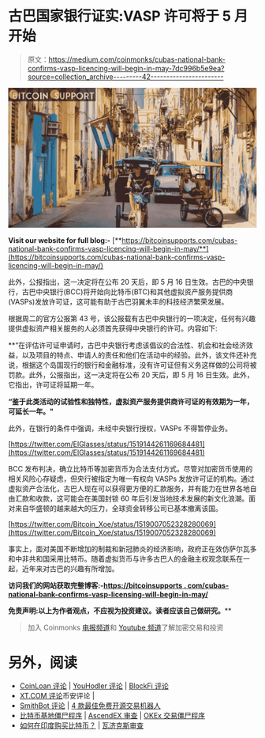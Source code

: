# 古巴国家银行证实:VASP 许可将于 5 月开始

> 原文：<https://medium.com/coinmonks/cubas-national-bank-confirms-vasp-licencing-will-begin-in-may-7dc996b5e9ea?source=collection_archive---------42----------------------->

![](img/7b417351edf8bd34d29e09ace7265044.png)

**Visit our website for full blog:-** [**https://bitcoinsupports.com/cubas-national-bank-confirms-vasp-licencing-will-begin-in-may/**](https://bitcoinsupports.com/cubas-national-bank-confirms-vasp-licencing-will-begin-in-may/)

此外，公报指出，这一决定将在公布 20 天后，即 5 月 16 日生效。古巴的中央银行，古巴中央银行(BCC)将开始向比特币(BTC)和其他虚拟资产服务提供商(VASPs)发放许可证，这可能有助于古巴羽翼未丰的科技经济繁荣发展。

根据周二的官方公报第 43 号，该公报载有古巴中央银行的一项决定，任何有兴趣提供虚拟资产相关服务的人必须首先获得中央银行的许可。内容如下:

**“在评估许可证申请时，古巴中央银行考虑该倡议的合法性、机会和社会经济效益，以及项目的特点、申请人的责任和他们在活动中的经验。此外，该文件还补充说，根据这个岛国现行的银行和金融标准，没有许可证但有义务这样做的公司将被罚款。此外，公报指出，这一决定将在公布 20 天后，即 5 月 16 日生效。此外，它指出，许可证将延期一年。

**“鉴于此类活动的试验性和独特性，虚拟资产服务提供商许可证的有效期为一年，可延长一年。"**

此外，在银行的条件中强调，未经中央银行授权，VASPs 不得暂停业务。

[https://twitter.com/ElGlasses/status/1519144261169684481](https://twitter.com/ElGlasses/status/1519144261169684481)

BCC 发布判决，确立比特币等加密货币为合法支付方式。尽管对加密货币使用的相关风险心存疑虑，但央行被指定为唯一有权向 VASPs 发放许可证的机构。通过虚拟资产合法化，古巴人现在可以获得更方便的汇款服务，并有能力在世界各地自由汇款和收款，这可能会在美国封锁 60 年后引发当地技术发展的新文化浪潮。面对来自华盛顿的越来越大的压力，全球资金转移公司已基本撤离该国。

[https://twitter.com/Bitcoin_Xoe/status/1519007052328280069](https://twitter.com/Bitcoin_Xoe/status/1519007052328280069)

事实上，面对美国不断增加的制裁和新冠肺炎的经济影响，政府正在效仿萨尔瓦多和中非共和国采用比特币。随着虚拟货币与许多古巴人的金融主权观念联系在一起，近年来对古巴的兴趣有所增加。

**访问我们的网站获取完整博客:-**[**https://bitcoinsupports . com/cubas-national-bank-confirms-vasp-licensing-will-begin-in-may/**](https://bitcoinsupports.com/cubas-national-bank-confirms-vasp-licencing-will-begin-in-may/)

**免责声明:以上为作者观点，不应视为投资建议。读者应该自己做研究。****

> 加入 Coinmonks [电报频道](https://t.me/coincodecap)和 [Youtube 频道](https://www.youtube.com/c/coinmonks/videos)了解加密交易和投资

# 另外，阅读

*   [CoinLoan 评论](https://coincodecap.com/coinloan-review) | [YouHodler 评论](/coinmonks/youhodler-4-easy-ways-to-make-money-98969b9689f2) | [BlockFi 评论](https://coincodecap.com/blockfi-review)
*   [XT.COM 评论](https://coincodecap.com/profittradingapp-for-binance)币安评论 |
*   [SmithBot 评论](https://coincodecap.com/smithbot-review) | [4 款最佳免费开源交易机器人](https://coincodecap.com/free-open-source-trading-bots)
*   [比特币基地僵尸程序](/coinmonks/coinbase-bots-ac6359e897f3) | [AscendEX 审查](/coinmonks/ascendex-review-53e829cf75fa) | [OKEx 交易僵尸程序](/coinmonks/okex-trading-bots-234920f61e60)
*   [如何在印度购买比特币？](/coinmonks/buy-bitcoin-in-india-feb50ddfef94) | [瓦济克斯审查](/coinmonks/wazirx-review-5c811b074f5b)